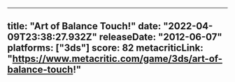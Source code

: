
---
title: "Art of Balance Touch!"
date: "2022-04-09T23:38:27.932Z"
releaseDate: "2012-06-07"
platforms: ["3ds"]
score: 82
metacriticLink: "https://www.metacritic.com/game/3ds/art-of-balance-touch!"
---
